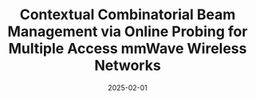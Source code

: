 ---
title: "Contextual Combinatorial Beam Management via Online Probing for Multiple Access mmWave Wireless Networks"
authors: "Zhizhen Li, **Xuanhao Luo**, Mingzhen Chen, Chenhan Xu, Shiwen Mao, Yuchen Liu"
pub: "IEEE Journal on Selected Areas in Communications (**JSAC**)"
date: 2025-02-01
status: accepted
links:
  Paper: https://arxiv.org/pdf/2412.10385
badges:
  - type: if
    text: "IF 17.2"
---